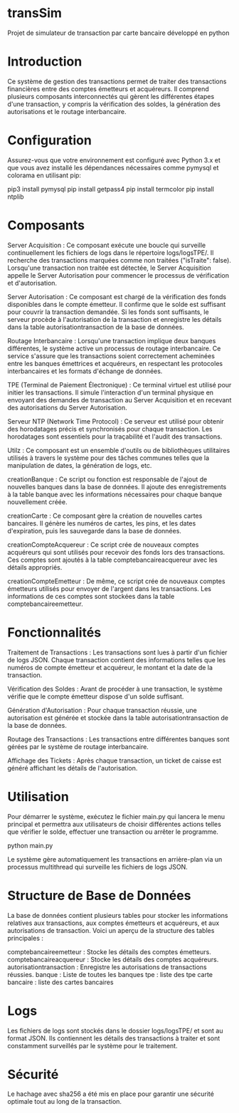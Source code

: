 # transSim
Projet de simulateur de transaction par carte bancaire développé en python


# Introduction
Ce système de gestion des transactions permet de traiter des transactions financières entre des comptes émetteurs et acquéreurs. Il comprend plusieurs composants interconnectés qui gèrent les différentes étapes d'une transaction, y compris la vérification des soldes, la génération des autorisations et le routage interbancaire.    

# Configuration
Assurez-vous que votre environnement est configuré avec Python 3.x et que vous avez installé les dépendances nécessaires comme pymysql et colorama en utilisant pip:

pip3 install pymysql
pip install getpass4
pip install termcolor
pip install ntplib


# Composants
Server Acquisition : Ce composant exécute une boucle qui surveille continuellement les fichiers de logs dans le répertoire logs/logsTPE/. Il recherche des transactions marquées comme non traitées ("isTraite": false). Lorsqu'une transaction non traitée est détectée, le Server Acquisition appelle le Server Autorisation pour commencer le processus de vérification et d'autorisation.

Server Autorisation : Ce composant est chargé de la vérification des fonds disponibles dans le compte émetteur. Il confirme que le solde est suffisant pour couvrir la transaction demandée. Si les fonds sont suffisants, le serveur procède à l'autorisation de la transaction et enregistre les détails dans la table autorisationtransaction de la base de données.

Routage Interbancaire : Lorsqu'une transaction implique deux banques différentes, le système active un processus de routage interbancaire. Ce service s'assure que les transactions soient correctement acheminées entre les banques émettrices et acquéreurs, en respectant les protocoles interbancaires et les formats d'échange de données.

TPE (Terminal de Paiement Électronique) : Ce terminal virtuel est utilisé pour initier les transactions. Il simule l'interaction d'un terminal physique en envoyant des demandes de transaction au Server Acquisition et en recevant des autorisations du Server Autorisation.

Serveur NTP (Network Time Protocol) : Ce serveur est utilisé pour obtenir des horodatages précis et synchronisés pour chaque transaction. Les horodatages sont essentiels pour la traçabilité et l'audit des transactions.

Utilz : Ce composant est un ensemble d'outils ou de bibliothèques utilitaires utilisés à travers le système pour des tâches communes telles que la manipulation de dates, la génération de logs, etc.

creationBanque : Ce script ou fonction est responsable de l'ajout de nouvelles banques dans la base de données. Il ajoute des enregistrements à la table banque avec les informations nécessaires pour chaque banque nouvellement créée.

creationCarte : Ce composant gère la création de nouvelles cartes bancaires. Il génère les numéros de cartes, les pins, et les dates d'expiration, puis les sauvegarde dans la base de données.

creationCompteAcquereur : Ce script crée de nouveaux comptes acquéreurs qui sont utilisés pour recevoir des fonds lors des transactions. Ces comptes sont ajoutés à la table comptebancaireacquereur avec les détails appropriés.

creationCompteEmetteur : De même, ce script crée de nouveaux comptes émetteurs utilisés pour envoyer de l'argent dans les transactions. Les informations de ces comptes sont stockées dans la table comptebancaireemetteur.

# Fonctionnalités
Traitement de Transactions : Les transactions sont lues à partir d'un fichier de logs JSON. Chaque transaction contient des informations telles que les numéros de compte émetteur et acquéreur, le montant et la date de la transaction.

Vérification des Soldes : Avant de procéder à une transaction, le système vérifie que le compte émetteur dispose d'un solde suffisant.

Génération d'Autorisation : Pour chaque transaction réussie, une autorisation est générée et stockée dans la table autorisationtransaction de la base de données.

Routage des Transactions : Les transactions entre différentes banques sont gérées par le système de routage interbancaire.

Affichage des Tickets : Après chaque transaction, un ticket de caisse est généré affichant les détails de l'autorisation.

# Utilisation
Pour démarrer le système, exécutez le fichier main.py qui lancera le menu principal et permettra aux utilisateurs de choisir différentes actions telles que vérifier le solde, effectuer une transaction ou arrêter le programme.

python main.py

Le système gère automatiquement les transactions en arrière-plan via un processus multithread qui surveille les fichiers de logs JSON.

# Structure de Base de Données
La base de données contient plusieurs tables pour stocker les informations relatives aux transactions, aux comptes émetteurs et acquéreurs, et aux autorisations de transaction. Voici un aperçu de la structure des tables principales :

comptebancaireemetteur : Stocke les détails des comptes émetteurs.
comptebancaireacquereur : Stocke les détails des comptes acquéreurs.
autorisationtransaction : Enregistre les autorisations de transactions réussies.
banque : Liste de toutes les banques
tpe : liste des tpe
carte bancaire : liste des cartes bancaires

# Logs
Les fichiers de logs sont stockés dans le dossier logs/logsTPE/ et sont au format JSON. Ils contiennent les détails des transactions à traiter et sont constamment surveillés par le système pour le traitement.

# Sécurité
Le hachage avec sha256 a été mis en place pour garantir une sécurité optimale tout au long de la transaction.




